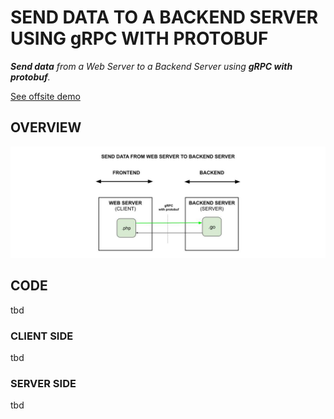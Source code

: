 # SEND DATA TO A BACKEND SERVER USING gRPC WITH PROTOBUF

_**Send data**
from a Web Server
to a Backend Server
using **gRPC with protobuf**._
  
[See offsite demo](http://www.jeffdecola.com/my-frontend-and-backend-api-examples/index.php?page=send-data-from-web-server-to-backend-server-using-grpc-with-protobuf)

## OVERVIEW

![IMAGE - send-data-from-web-server-to-backend-server-using-grpc-with-protobuf - IMAGE](../../../docs/pics/send-data-from-web-server-to-backend-server-using-grpc-with-protobuf.jpg)

## CODE

tbd

### CLIENT SIDE

tbd

### SERVER SIDE

tbd
